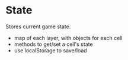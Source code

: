 State
=====

Stores current game state.

- map of each layer, with objects for each cell
- methods to get/set a cell's state
- use localStorage to save/load
